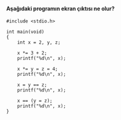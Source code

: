 #### Aşağıdaki programın ekran çıktısı ne olur?


```
#include <stdio.h>

int main(void)
{
	int x = 2, y, z;

	x *= 3 + 2;
	printf("%d\n", x);

	x *= y = z = 4;
	printf("%d\n", x);

	x = y == z;
	printf("%d\n", x);

	x == (y = z);
	printf("%d\n", x);
}
```
